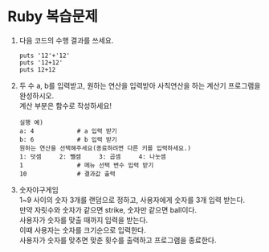 # Ruby 복습문제  

1. 다음 코드의 수행 결과를 쓰세요.  
    ```
    puts '12'+'12'      
    puts '12+12'        
    puts 12+12          
    ```  

2. 두 수 a, b를 입력받고, 원하는 연산을 입력받아 사칙연산을 하는 계산기 프로그램을 완성하시오.  
계산 부분은 함수로 작성하세요!  
    ```
    실행 예)
    a: 4            # a 입력 받기
    b: 6            # b 입력 받기
    원하는 연산을 선택해주세요(종료하려면 다른 키를 입력하세요.)
    1: 덧셈     2: 뺄셈     3: 곱셈     4: 나눗셈
    1               # 메뉴 선택 변수 입력 받기
    10              # 결과값 출력    
    ```  

3. 숫자야구게임   
1~9 사이의 숫자 3개를 랜덤으로 정하고, 사용자에게 숫자를 3개 입력 받는다.  
만약 자릿수와 숫자가 같으면 strike, 숫자만 같으면 ball이다.  
사용자가 숫자를 맞출 때까지 입력을 받는다.  
이때 사용자는 숫자를 크기순으로 입력한다.  
사용자가 숫자를 맞추면 맞춘 횟수를 출력하고 프로그램을 종료한다.  




